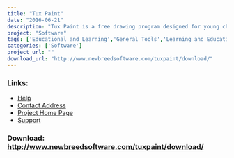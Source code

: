 ```yaml
---
title: "Tux Paint"
date: "2016-06-21"
description: "Tux Paint is a free drawing program designed for young children (kids ages 3 and up). It has a simple, easy-to-use interface, fun sound effects, and an encouraging cartoon mascot who helps guide children as they use the program. It provides a blank canvas and a variety of drawing tools to help your child be creative."
project: "Software"
tags: ['Educational and Learning','General Tools','Learning and Education','General Tools' ]
categories: ['Software']
project_url: ""
download_url: "http://www.newbreedsoftware.com/tuxpaint/download/"
---
```



### Links:
- <a href="http://www.newbreedsoftware.com/tuxpaint/docs/">Help</a>
- <a href="mailto:bill@newbreedsoftware.com">Contact Address</a>
- <a href="http://www.newbreedsoftware.com/tuxpaint/contact/">Project Home Page</a>
- <a href="http://lists.sourceforge.net/lists/listinfo/tuxpaint-users">Support</a>

### Download: http://www.newbreedsoftware.com/tuxpaint/download/ 